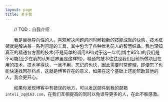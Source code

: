 ```yaml
---
layout: page
title: 关于我 
---
```

　　// TOD：自我介绍

　　我是目标导向性的人，喜欢解决问题的同时解锁新的技能成就的快感，技术框架就是解决某一系列问题的工具，其中包含了各种优秀前人的智慧结晶。我也深知真正的精通各方面的技术(不是简单的调用API)对于这一年代(博主95年)的我们是不可能(至少在我的认知世界里是这样的)，精通的技术往往是我们目前所做项目在用的技术，技术学得快，一旦不用，忘记的也快，因此需要时常整理，即便忘了也能快速找回存档点，这就是博客存在的意义，如果在这个基础上还能帮助其他的人，我会更开心。

　　如果你发现博客中有错误的地方，可以发送邮件到我的邮箱`inteli_zq@163.com`，在我们互相提高的同时以免误导更多的人，在此不胜感激。
